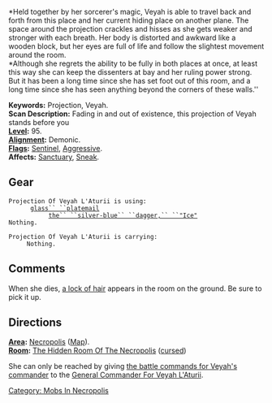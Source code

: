 *Held together by her sorcerer's magic, Veyah is able to travel back and
forth from this place and her current hiding place on another plane. The
space around the projection crackles and hisses as she gets weaker and
stronger with each breath. Her body is distorted and awkward like a
wooden block, but her eyes are full of life and follow the slightest
movement around the room.  
*Although she regrets the ability to be fully in both places at once, at
least this way she can keep the dissenters at bay and her ruling power
strong. But it has been a long time since she has set foot out of this
room, and a long time since she has seen anything beyond the corners of
these walls.''

**Keywords:** Projection, Veyah.  
**Scan Description:** Fading in and out of existence, this projection of
Veyah stands before you  
**[Level](Level "wikilink"):** 95.  
**[Alignment](Alignment "wikilink"):** Demonic.  
**[Flags](:Category:_Mob_Types "wikilink"):**
[Sentinel](Sentinel_Mobs "wikilink"),
[Aggressive](Aggressive_Mobs "wikilink").  
**Affects:** [Sanctuary](Sanctuary "wikilink"),
[Sneak](Sneak "wikilink").  

## Gear

`Projection Of Veyah L'Aturii is using:`  
<worn on body>`      `[`glass`` ``platemail`](Glass_Platemail "wikilink")  
<wielded>`           `[`the`` ``silver-blue`` ``dagger,`` ``"Ice"`](Silver-Blue_Dagger,_"Ice" "wikilink")  
`Nothing.`

`Projection Of Veyah L'Aturii is carrying:`  
`     Nothing.`

## Comments

When she dies, [a lock of hair](Lock_Of_Hair "wikilink") appears in the
room on the ground. Be sure to pick it up.

## Directions

**[Area](:Category:_Areas "wikilink"):**
[Necropolis](:Category:_Necropolis "wikilink")
([Map](Necropolis_Map "wikilink")).  
**[Room](:Category:_Rooms "wikilink"):** [The Hidden Room Of The
Necropolis](The_Hidden_Room_Of_The_Necropolis_(Necropolis) "wikilink")
([cursed](Cursed_Rooms "wikilink"))

She can only be reached by giving [the battle commands for Veyah's
commander](Battle_Commands_For_Veyah's_Commander "wikilink") to the
[General Commander For Veyah
L'Aturii](General_Commander_For_Veyah_L'Aturii "wikilink").

[Category: Mobs In Necropolis](Category:_Mobs_In_Necropolis "wikilink")
